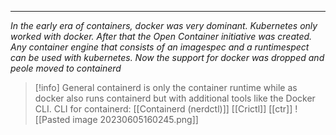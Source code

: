 ***
*In the early era of containers, docker was very dominant.
Kubernetes only worked with docker.
After that the Open Container initiative was created.
Any container engine that consists of an imagespec and a runtimespect can be used with kubernetes.
Now the support for docker was dropped and peole moved to containerd*
>[!info] General
>containerd is only the container runtime while as docker also runs containerd but with additional tools like the Docker CLI.
>CLI for containerd:
>[[Containerd (nerdctl)]]
>[[Crictl]]
>[[ctr]]
>![[Pasted image 20230605160245.png]]

